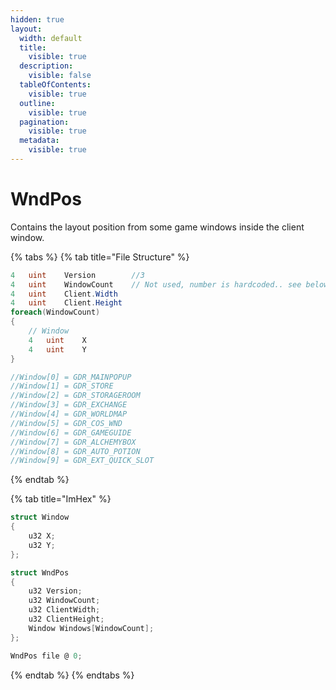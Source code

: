 ```yaml
---
hidden: true
layout:
  width: default
  title:
    visible: true
  description:
    visible: false
  tableOfContents:
    visible: true
  outline:
    visible: true
  pagination:
    visible: true
  metadata:
    visible: true
---
```


# WndPos

Contains the layout position from some game windows inside the client window.

{% tabs %}
{% tab title="File Structure" %}
```csharp
4   uint    Version        //3
4   uint    WindowCount    // Not used, number is hardcoded.. see below.
4   uint    Client.Width
4   uint    Client.Height
foreach(WindowCount)
{
    // Window
    4   uint    X
    4   uint    Y
}

//Window[0] = GDR_MAINPOPUP
//Window[1] = GDR_STORE
//Window[2] = GDR_STORAGEROOM
//Window[3] = GDR_EXCHANGE
//Window[4] = GDR_WORLDMAP
//Window[5] = GDR_COS_WND
//Window[6] = GDR_GAMEGUIDE
//Window[7] = GDR_ALCHEMYBOX
//Window[8] = GDR_AUTO_POTION
//Window[9] = GDR_EXT_QUICK_SLOT
```
{% endtab %}

{% tab title="ImHex" %}
```c
struct Window
{
    u32 X;
    u32 Y;
};

struct WndPos
{
    u32 Version;
    u32 WindowCount;
    u32 ClientWidth;
    u32 ClientHeight;
    Window Windows[WindowCount];
};

WndPos file @ 0;
```
{% endtab %}
{% endtabs %}
